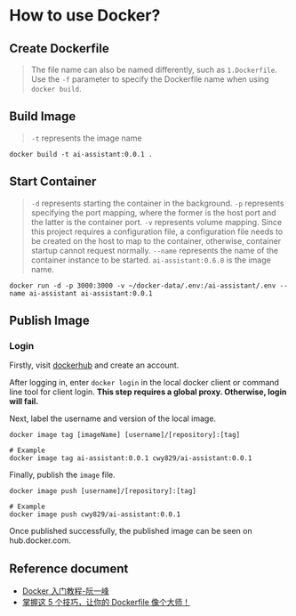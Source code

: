 # How to use Docker?

## Create Dockerfile

> The file name can also be named differently, such as `1.Dockerfile`. Use the `-f` parameter to specify the Dockerfile name when using `docker build`.

## Build Image

> `-t` represents the image name

```
docker build -t ai-assistant:0.0.1 .
```

## Start Container

> `-d` represents starting the container in the background.
> `-p` represents specifying the port mapping, where the former is the host port and the latter is the container port.
> `-v` represents volume mapping. Since this project requires a configuration file, a configuration file needs to be created on the host to map to the container, otherwise, container startup cannot request normally.
> `--name` represents the name of the container instance to be started.
> `ai-assistant:0.6.0` is the image name.

```
docker run -d -p 3000:3000 -v ~/docker-data/.env:/ai-assistant/.env --name ai-assistant ai-assistant:0.0.1
```

## Publish Image

### Login

Firstly, visit [dockerhub](https://hub.docker.com/) and create an account.

After logging in, enter `docker login` in the local docker client or command line tool for client login. **This step requires a global proxy. Otherwise, login will fail.**

Next, label the username and version of the local image.

```
docker image tag [imageName] [username]/[repository]:[tag]

# Example
docker image tag ai-assistant:0.0.1 cwy829/ai-assistant:0.0.1
```

Finally, publish the `image` file.

```
docker image push [username]/[repository]:[tag]

# Example
docker image push cwy829/ai-assistant:0.0.1
```

Once published successfully, the published image can be seen on hub.docker.com.

## Reference document

- [Docker 入门教程-阮一峰](https://juejin.cn/post/6844903561432662023#heading-15)
- [掌握这 5 个技巧，让你的 Dockerfile 像个大师！](https://juejin.cn/post/7248145094600900669?share_token=a2f55354-38e1-4174-b2a0-4ac3c51e2b0c)

